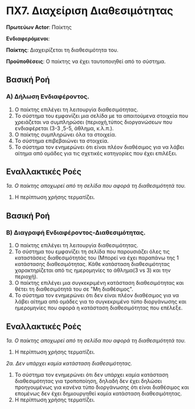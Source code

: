 # ΠΧ7. Διαχείριση Διαθεσιμότητας  
**Πρωτεύων Actor**: Παίκτης

**Ενδιαφερόμενοι**:

**Παίκτης**: Διαχειρίζεται τη διαθεσιμότητα του.

**Προϋποθέσεις**: 
 Ο παίκτης να έχει ταυτοποιηθεί από το σύστημα.

## Βασική Ροή

### Α) Δήλωση Ενδιαφέροντος.
1. Ο παίκτης επιλέγει τη λειτουργία διαθεσιμότητας.
2. Το σύστημα του εμφανίζει μια σελίδα με τα απαιτούμενα στοιχεία που χρειάζεται να συμπληρώσει (περιοχή,τύπος διοργανώσεων που ενδιαφέρεται (3-3 ,5-5, άθλημα, κ.λ.π.).
3. Ο παίκτης συμπληρώνει όλα τα στοιχεία.
4. Το σύστημα επιβεβαιώνει τα στοιχεία.
5. Το σύστημα τον ενημερώνει ότι είναι πλέον διαθέσιμος για να λάβει αίτημα από ομάδες για τις σχετικές κατηγορίες που έχει επιλέξει.


## Εναλλακτικές Ροές

*1α. Ο παίκτης αποχωρεί από τη σελίδα που αφορά τη διαθεσιμότητά του.*

1. Η περίπτωση χρήσης τερματίζει.




## Βασική Ροή

### Β) Διαγραφή Ενδιαφέροντος-Διαθεσιμότητας.
1. Ο παίκτης επιλέγει τη λειτουργία διαθεσιμότητας.
2. Το σύστημα του εμφανίζει τη σελίδα που παρουσιάζει όλες τις καταστάσεις διαθεσιμότητάς του (Μπορεί να έχει παραπάνω της 1 κατάστασης διαθεσιμότητας. Κάθε κατάσταση διαθεσιμότητας χαρακτηρίζεται από τις ημερομηνίες το άθλημα(3 vs 3) και την περιοχή).
3. Ο παίκτης επιλέγει μια συγκεκριμένη κατάσταση διαθεσιμότητας και θέτει τη διαθεσιμότητά του σε "Μη διαθέσιμος".
5. Το σύστημα τον ενημερώνει ότι δεν είναι πλέον διαθέσιμος για να λάβει αίτημα από ομάδες για το συγκεκριμένο τύπο διοργάνωσης και ημερομηνίες που αφορά η κατάσταση διαθεσιμότητας που επέλεξε.


## Εναλλακτικές Ροές

*1α. Ο παίκτης αποχωρεί από τη σελίδα που αφορά τη διαθεσιμότητά του.*

1. Η περίπτωση χρήσης τερματίζει.

*2α. Δεν υπάρχει καμία κατάσταση διαθεσιμότητας.*

1. Το σύστημα τον ενημερώνει ότι δεν υπάρχει καμία κατάσταση διαθεσιμότητας για τροποποίηση, δηλαδή δεν έχει δηλώσει προηγουμένως για κανένα τύπο διοργάνωσης ότι είναι διαθέσιμος και επομένως δεν έχει δημιουργηθεί καμία κατάσταση διαθεσιμότητας.
2. Η περίπτωση χρήσης τερματίζει.




